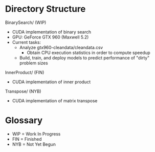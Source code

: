 # Directory Structure
BinarySearch/ (WIP)
- CUDA implementation of binary search
- GPU: GeForce GTX 960 (Maxwell 5.2) 
- Current tasks:
    - Analyze gtx960-cleandata/cleandata.csv
        - Obtain CPU execution statistics in order to compute speedup
    - Build, train, and deploy models to predict performance of "dirty" problem sizes

InnerProduct/ (FIN)
- CUDA implementation of inner product

Transpose/ (NYB)
- CUDA implementation of matrix transpose 

# Glossary
- WIP = Work In Progress
- FIN = Finished
- NYB = Not Yet Begun